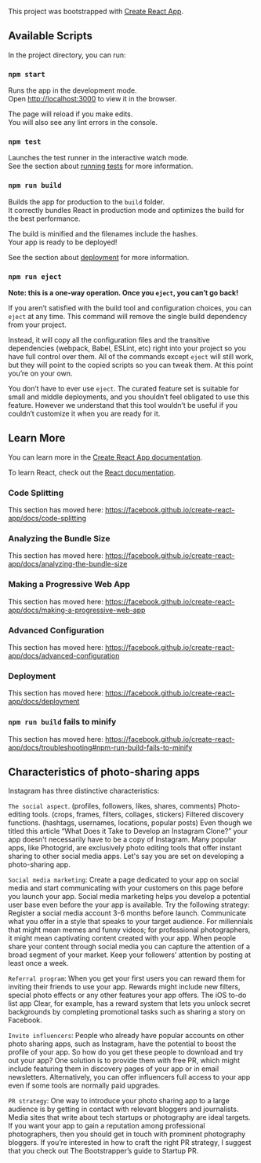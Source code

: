 This project was bootstrapped with [Create React App](https://github.com/facebook/create-react-app).

## Available Scripts

In the project directory, you can run:

### `npm start`

Runs the app in the development mode.<br />
Open [http://localhost:3000](http://localhost:3000) to view it in the browser.

The page will reload if you make edits.<br />
You will also see any lint errors in the console.

### `npm test`

Launches the test runner in the interactive watch mode.<br />
See the section about [running tests](https://facebook.github.io/create-react-app/docs/running-tests) for more information.

### `npm run build`

Builds the app for production to the `build` folder.<br />
It correctly bundles React in production mode and optimizes the build for the best performance.

The build is minified and the filenames include the hashes.<br />
Your app is ready to be deployed!

See the section about [deployment](https://facebook.github.io/create-react-app/docs/deployment) for more information.

### `npm run eject`

**Note: this is a one-way operation. Once you `eject`, you can’t go back!**

If you aren’t satisfied with the build tool and configuration choices, you can `eject` at any time. This command will remove the single build dependency from your project.

Instead, it will copy all the configuration files and the transitive dependencies (webpack, Babel, ESLint, etc) right into your project so you have full control over them. All of the commands except `eject` will still work, but they will point to the copied scripts so you can tweak them. At this point you’re on your own.

You don’t have to ever use `eject`. The curated feature set is suitable for small and middle deployments, and you shouldn’t feel obligated to use this feature. However we understand that this tool wouldn’t be useful if you couldn’t customize it when you are ready for it.

## Learn More

You can learn more in the [Create React App documentation](https://facebook.github.io/create-react-app/docs/getting-started).

To learn React, check out the [React documentation](https://reactjs.org/).

### Code Splitting

This section has moved here: https://facebook.github.io/create-react-app/docs/code-splitting

### Analyzing the Bundle Size

This section has moved here: https://facebook.github.io/create-react-app/docs/analyzing-the-bundle-size

### Making a Progressive Web App

This section has moved here: https://facebook.github.io/create-react-app/docs/making-a-progressive-web-app

### Advanced Configuration

This section has moved here: https://facebook.github.io/create-react-app/docs/advanced-configuration

### Deployment

This section has moved here: https://facebook.github.io/create-react-app/docs/deployment

### `npm run build` fails to minify

This section has moved here: https://facebook.github.io/create-react-app/docs/troubleshooting#npm-run-build-fails-to-minify

## Characteristics of photo-sharing apps
Instagram has three distinctive characteristics:

`The social aspect`. (profiles, followers, likes, shares, comments)
Photo-editing tools. (crops, frames, filters, collages, stickers)
Filtered discovery functions. (hashtags, usernames, locations, popular posts)
Even though we titled this article “What Does it Take to Develop an Instagram Clone?” your app doesn't necessarily have to be a copy of Instagram. Many popular apps, like Photogrid, are exclusively photo editing tools that offer instant sharing to other social media apps. Let's say you are set on developing a photo-sharing app. 

`Social media marketing`: Create a page dedicated to your app on social media and start communicating with your customers on this page before you launch your app. Social media marketing helps you develop a potential user base even before the your app is available. Try the following strategy: Register a social media account 3-6 months before launch. Communicate what you offer in a style that speaks to your target audience. For millennials that might mean memes and funny videos; for professional photographers, it might mean captivating content created with your app. When people share your content through social media you can capture the attention of a broad segment of your market. Keep your followers’ attention by posting at least once a week.   

`Referral program`: When you get your first users you can reward them for inviting their friends to use your app. Rewards might include new filters, special photo effects or any other features your app offers. The iOS to-do list app Clear, for example, has a reward system that lets you unlock secret backgrounds by completing promotional tasks such as sharing a story on Facebook.  

`Invite influencers`: People who already have popular accounts on other photo sharing apps, such as Instagram, have the potential to boost the profile of your app. So how do you get these people to download and try out your app? One solution is to provide them with free PR, which might include featuring them in discovery pages of your app or in email newsletters. Alternatively, you can offer influencers full access to your app even if some tools are normally paid upgrades.

`PR strategy`: One way to introduce your photo sharing app to a large audience is by getting in contact with relevant bloggers and journalists. Media sites that write about tech startups or photography are ideal targets. If you want your app to gain a reputation among professional photographers, then you should get in touch with prominent photography bloggers. If you’re interested in how to craft the right PR strategy, I suggest that you check out The Bootstrapper’s guide to Startup PR.
